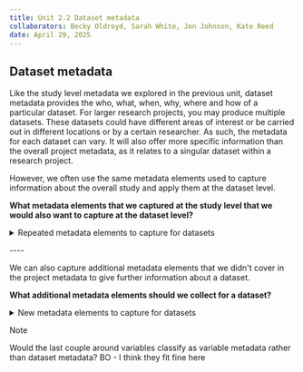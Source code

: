 ```yaml
---
title: Unit 2.2 Dataset metadata
collaborators: Becky Oldroyd, Sarah White, Jon Johnson, Kate Reed
date: April 29, 2025
---
```


## Dataset metadata
 
Like the study level metadata we explored in the previous unit, dataset metadata provides the who, what, when, why, where and how of a particular dataset. For larger research projects, you may produce multiple datasets. These datasets could have different areas of interest or be carried out in different locations or by a certain researcher. As such, the metadata for each dataset can vary. It will also offer more specific information than the overall project metadata, as it relates to a singular dataset within a research project.

However, we often use the same metadata elements used to capture information about the overall study and apply them at the dataset level.

**What metadata elements that we captured at the study level that we would also want to capture at the dataset level?**
<p></p>
<details>
<summary>Repeated metadata elements to capture for datasets</summary>
<p></p>

- **Title**
  - the title of the dataset
- **Creator**
  - the creator of the particular dataset
- **Subject**
  - e.g. keywords or topics
- **Description**
  - e.g. a description of the dataset and what it includes
- **Contributor**
  - e.g. people or organisations who contributed to the research process
- **Date**
  - e.g. the date range of when the data for that dataset was collected
- **Type**
- **Format**
  - the format that the dataset is stored in
- **Language**
  - the language the dataset is stored in
- **Relation**
  - any other publications or resources that are related to that dataset
- **Coverage**
  - the geographical coverage of the dataset
-**Access rights**
  - the access rights of the individual dataset 

</details>
<p></p>

\----

We can also capture additional metadata elements that we didn't cover in the project metadata to give further information about a dataset.

<p></p>

**What additional metadata elements should we collect for a dataset?**

<details>
<summary>New metadata elements to capture for datasets</summary>
<p></p>

- **Project**
  - the project that produced the dataset
- **Case quantity**
  - how many cases are included in the file
- **Variables**
  - how many variables are included in the file
- **Last Updated**
  - when the dataset was last updated
 
>[!NOTE]
> BO - will it be obvious to people what "cases" are?

</details>

>[!NOTE]
>Would the last couple around variables classify as variable metadata rather than dataset metadata?
> BO - I think they fit fine here
